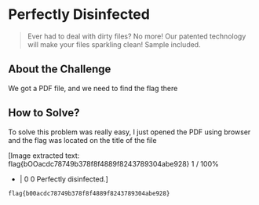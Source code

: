 # Perfectly Disinfected
> Ever had to deal with dirty files? No more! Our patented technology will make your files sparkling clean! Sample included.

## About the Challenge
We got a PDF file, and we need to find the flag there

## How to Solve?
To solve this problem was really easy, I just opened the PDF using browser and the flag was located on the title of the file


[Image extracted text: flag{bOOacdc78749b378f8f4889f8243789304abe928}
1 /
100%
+ |
0
0
Perfectly disinfected.]


```
flag{b00acdc78749b378f8f4889f8243789304abe928}
```